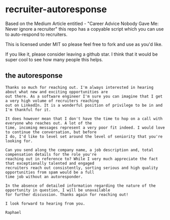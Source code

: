 # recruiter-autoresponse
Based on the Medium Article entitled - "Career Advice Nobody Gave Me: Never ignore a recruiter" this repo has a copyable script which you can use to auto-respond to recruiters.

This is licensed under MIT so please feel free to fork and use as you'd like. 

If you like it, please consider leaving a github star.  I think that it would be super cool to see how many people this helps.

## the autoresponse

```
Thanks so much for reaching out. I'm always interested in hearing about what new and exciting opportunities are 
out there. As a software engineer I'm sure you can imagine that I get a very high volume of recruiters reaching 
out on LinkedIn. It is a wonderful position of privilege to be in and I'm thankful for it.

It does however mean that I don't have the time to hop on a call with everyone who reaches out. A lot of the 
time, incoming messages represent a very poor fit indeed. I would love to continue the conversation, but before
I do, I'd like to level set around the level of seniority that you're looking for. 

Can you send along the company name, a job description and, total compensation details for the role you're 
reaching out in reference to? While I very much appreciate the fact that exceptionally talented and engaged 
recruiters reach out consistently, sorting serious and high quality opportunities from spam would be a full 
time job without an autoresponder.

In the absence of detailed information regarding the nature of the opportunity in question, I will be unavailable
for further discussion. Thanks again for reaching out!
 
I look forward to hearing from you.

Raphael
```
